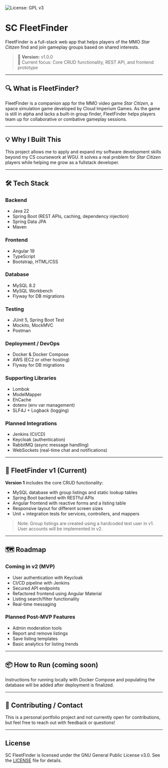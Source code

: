 ![License: GPL v3](https://img.shields.io/badge/License-GPLv3-blue.svg)

# SC FleetFinder

FleetFinder is a full-stack web app that helps players of the MMO *Star Citizen* find and join gameplay groups 
based on shared interests.

> 🚀 **Version:** v1.0.0  
> 🧪 Current focus: Core CRUD functionality, REST API, and frontend prototype

---

## 🔍 What is FleetFinder?

FleetFinder is a companion app for the MMO video game *Star Citizen*, a space simulation game developed by Cloud 
Imperium Games. As the game is still in alpha and lacks a built-in group finder, FleetFinder helps players team up for 
collaborative or combative gameplay sessions.

---

## 💡 Why I Built This

This project allows me to apply and expand my software development skills beyond my CS coursework at WGU. It solves a 
real problem for *Star Citizen* players while helping me grow as a fullstack developer.

---

## 🛠️ Tech Stack

### Backend
- Java 22
- Spring Boot (REST APIs, caching, dependency injection)
- Spring Data JPA
- Maven

### Frontend
- Angular 19
- TypeScript
- Bootstrap, HTML/CSS

### Database
- MySQL 8.2
- MySQL Workbench
- Flyway for DB migrations

### Testing
- JUnit 5, Spring Boot Test
- Mockito, MockMVC
- Postman

### Deployment / DevOps
- Docker & Docker Compose
- AWS (EC2 or other hosting)
- Flyway for DB migrations

### Supporting Libraries
- Lombok
- ModelMapper
- EhCache
- dotenv (env var management)
- SLF4J + Logback (logging)

### Planned Integrations
- Jenkins (CI/CD)
- Keycloak (authentication)
- RabbitMQ (async message handling)
- WebSockets (real-time chat and notifications)

---

## 🚦 FleetFinder v1 (Current)

**Version 1** includes the core CRUD functionality:

- MySQL database with group listings and static lookup tables
- Spring Boot backend with RESTful APIs
- Angular frontend with reactive forms and a listing table
- Responsive layout for different screen sizes
- Unit + integration tests for services, controllers, and mappers

> Note: Group listings are created using a hardcoded test user in v1. User accounts will be implemented in v2.

---

## 🗺️ Roadmap

### Coming in v2 (MVP)
- User authentication with Keycloak
- CI/CD pipeline with Jenkins
- Secured API endpoints
- Refactored frontend using Angular Material
- Listing search/filter functionality
- Real-time messaging

### Planned Post-MVP Features
- Admin moderation tools
- Report and remove listings
- Save listing templates
- Basic analytics for listing trends

---

## 📦 How to Run (coming soon)

Instructions for running locally with Docker Compose and populating the database will be added after deployment 
is finalized.

---

## 🙌 Contributing / Contact

This is a personal portfolio project and not currently open for contributions, but feel free to reach out with 
feedback or questions!

---

## License

SC FleetFinder is licensed under the GNU General Public License v3.0.
See the [LICENSE](./LICENSE) file for details.